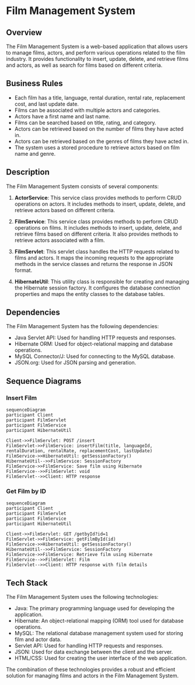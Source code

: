 # Film Management System

## Overview
The Film Management System is a web-based application that allows users to manage films, actors, and perform various operations related to the film industry. It provides functionality to insert, update, delete, and retrieve films and actors, as well as search for films based on different criteria.

## Business Rules
- Each film has a title, language, rental duration, rental rate, replacement cost, and last update date.
- Films can be associated with multiple actors and categories.
- Actors have a first name and last name.
- Films can be searched based on title, rating, and category.
- Actors can be retrieved based on the number of films they have acted in.
- Actors can be retrieved based on the genres of films they have acted in.
- The system uses a stored procedure to retrieve actors based on film name and genre.

## Description
The Film Management System consists of several components:

1. **ActorService**: This service class provides methods to perform CRUD operations on actors. It includes methods to insert, update, delete, and retrieve actors based on different criteria.

2. **FilmService**: This service class provides methods to perform CRUD operations on films. It includes methods to insert, update, delete, and retrieve films based on different criteria. It also provides methods to retrieve actors associated with a film.

3. **FilmServlet**: This servlet class handles the HTTP requests related to films and actors. It maps the incoming requests to the appropriate methods in the service classes and returns the response in JSON format.

4. **HibernateUtil**: This utility class is responsible for creating and managing the Hibernate session factory. It configures the database connection properties and maps the entity classes to the database tables.

## Dependencies
The Film Management System has the following dependencies:

- Java Servlet API: Used for handling HTTP requests and responses.
- Hibernate ORM: Used for object-relational mapping and database operations.
- MySQL Connector/J: Used for connecting to the MySQL database.
- JSON.org: Used for JSON parsing and generation.

## Sequence Diagrams

### Insert Film
```mermaid
sequenceDiagram
participant Client
participant FilmServlet
participant FilmService
participant HibernateUtil

Client->>FilmServlet: POST /insert
FilmServlet->>FilmService: insertFilm(title, languageId, rentalDuration, rentalRate, replacementCost, lastUpdate)
FilmService->>HibernateUtil: getSessionFactory()
HibernateUtil-->>FilmService: SessionFactory
FilmService->>FilmService: Save film using Hibernate
FilmService-->>FilmServlet: void
FilmServlet-->>Client: HTTP response
```

### Get Film by ID
```mermaid
sequenceDiagram
participant Client
participant FilmServlet
participant FilmService
participant HibernateUtil

Client->>FilmServlet: GET /getbyId?id=1
FilmServlet->>FilmService: getFilmById(id)
FilmService->>HibernateUtil: getSessionFactory()
HibernateUtil-->>FilmService: SessionFactory
FilmService->>FilmService: Retrieve film using Hibernate
FilmService-->>FilmServlet: Film
FilmServlet-->>Client: HTTP response with film details
```

## Tech Stack
The Film Management System uses the following technologies:

- Java: The primary programming language used for developing the application.
- Hibernate: An object-relational mapping (ORM) tool used for database operations.
- MySQL: The relational database management system used for storing film and actor data.
- Servlet API: Used for handling HTTP requests and responses.
- JSON: Used for data exchange between the client and the server.
- HTML/CSS: Used for creating the user interface of the web application.

The combination of these technologies provides a robust and efficient solution for managing films and actors in the Film Management System.